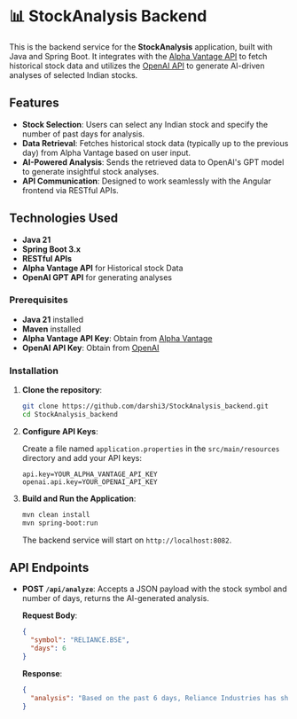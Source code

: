 
# 📊 StockAnalysis Backend

This is the backend service for the **StockAnalysis** application, built with Java and Spring Boot. It integrates with the [Alpha Vantage API](https://www.alphavantage.co/) 
to fetch historical stock data and utilizes the [OpenAI API](https://platform.openai.com/) to generate AI-driven analyses of selected Indian stocks.

##  Features

- **Stock Selection**: Users can select any Indian stock and specify the number of past days for analysis.
- **Data Retrieval**: Fetches historical stock data (typically up to the previous day) from Alpha Vantage based on user input.
- **AI-Powered Analysis**: Sends the retrieved data to OpenAI's GPT model to generate insightful stock analyses.
- **API Communication**: Designed to work seamlessly with the Angular frontend via RESTful APIs.

##  Technologies Used

- **Java 21**
- **Spring Boot 3.x**
- **RESTful APIs**
- **Alpha Vantage API** for Historical stock Data
- **OpenAI GPT API** for generating analyses

### Prerequisites

- **Java 21** installed
- **Maven** installed
- **Alpha Vantage API Key**: Obtain from [Alpha Vantage](https://www.alphavantage.co/support/#api-key)
- **OpenAI API Key**: Obtain from [OpenAI](https://platform.openai.com/account/api-keys)

### Installation

1. **Clone the repository**:

   ```bash
   git clone https://github.com/darshi3/StockAnalysis_backend.git
   cd StockAnalysis_backend
   ```

2. **Configure API Keys**:

   Create a file named `application.properties` in the `src/main/resources` directory and add your API keys:

   ```properties
   api.key=YOUR_ALPHA_VANTAGE_API_KEY
   openai.api.key=YOUR_OPENAI_API_KEY
   ```

3. **Build and Run the Application**:

   ```bash
   mvn clean install
   mvn spring-boot:run
   ```

   The backend service will start on `http://localhost:8082`.

##  API Endpoints

- **POST `/api/analyze`**: Accepts a JSON payload with the stock symbol and number of days, returns the AI-generated analysis.

   **Request Body**:

   ```json
   {
     "symbol": "RELIANCE.BSE",
     "days": 6
   }
   ```

   **Response**:

   ```json
   {
     "analysis": "Based on the past 6 days, Reliance Industries has shown..."
   }
   ```



